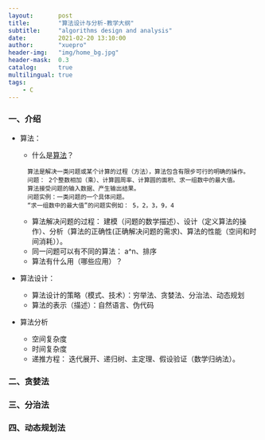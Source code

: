 ```yaml
---
layout:       post
title:        "算法设计与分析-教学大纲"
subtitle:     "algorithms design and analysis"
date:         2021-02-20 13:10:00
author:       "xuepro"
header-img:   "img/home_bg.jpg"
header-mask:  0.3
catalog:      true
multilingual: true
tags:
    - C
---
```


### 一、介绍
  + 算法：
     - 什么是[算法](https://en.wikipedia.org/wiki/Algorithm)？  
     ``` 
       算法是解决一类问题或某个计算的过程（方法），算法包含有限步可行的明确的操作。
       问题： 2个整数相加（乘）、计算圆周率、计算圆的面积、求一组数中的最大值。
       算法接受问题的输入数据、产生输出结果。
       问题实例：一类问题的一个具体问题。
       “求一组数中的最大值”的问题实例如： 5，2，3，9，4   
     ```       
     - 算法解决问题的过程： 建模（问题的数学描述）、设计（定义算法的操作）、分析（算法的正确性(正确解决问题的需求)、算法的性能（空间和时间消耗））。
     - 同一问题可以有不同的算法：  a^n、排序
     - 算法有什么用（哪些应用）？    
     
  + 算法设计：
     - 算法设计的策略（模式、技术）：穷举法、贪婪法、分治法、动态规划
     - 算法的表示（描述）：自然语言、伪代码
  + 算法分析
     - 空间复杂度
     - 时间复杂度     
     - 递推方程： 迭代展开、递归树、主定理、假设验证（数学归纳法）。 

### 二、贪婪法

### 三、分治法

### 四、动态规划法
